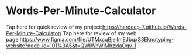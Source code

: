 # Words-Per-Minute-Calculator
Tap here for quick review of my project:https://hardeep-7.github.io/Words-Per-Minute-Calculator/
Tap here for review of my web page:https://www.figma.com/file/UTMxcqBjeiImEJbqxS3Ekm/typing-website?node-id=101%3A5&t=QWIWnWlMhzxlaOgv-1
